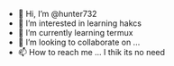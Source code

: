 - 👋 Hi, I’m @hunter732
- 👀 I’m interested in learning hakcs
- 🌱 I’m currently learning termux
- 💞️ I’m looking to collaborate on ...
- 📫 How to reach me ... I thik its no need

<!---
hunter732/hunter732 is a ✨ special ✨ repository because its `README.md` (this file) appears on your GitHub profile.
You can click the Preview link to take a look at your changes.
--->
